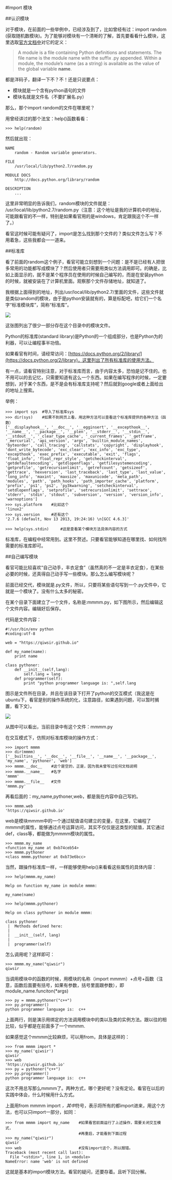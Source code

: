 #Import 模块

##认识模块

对于模块，在前面的一些举例中，已经涉及到了，比如曾经有过：import random (获取随机数模块)。为了能够对模块有一个清晰的了解，首先要看看什么模块，这里选取[官方文档中](https://docs.python.org/2/tutorial/modules.html)对它的定义：

>A module is a file containing Python definitions and statements. The file name is the module name with the suffix .py appended. Within a module, the module’s name (as a string) is available as the value of the global variable __name__.

都是洋码子，翻译一下不？不！还是只说要点：

- 模块就是一个含有python语句的文件
- 模块名就是文件名（不要扩展名.py）

那么，那个import random的文件在哪里呢？

用曾经讲过的那个法宝：help()函数看看：

    >>> help(random)

然后就出现：

    NAME
        random - Random variable generators.

    FILE
        /usr/local/lib/python2.7/random.py

    MODULE DOCS
        http://docs.python.org/library/random

    DESCRIPTION
        ...

这里非常明显的告诉我们，random模块的文件就是： /usr/local/lib/python2.7/random.py（注意：这个地址是我的计算机中的地址，可能跟看官的不一样，特别是如果看官用的是windows，肯定跟我这个不一样了。）

看官这时候可能有疑问了，import是怎么找到那个文件的？类似文件怎么写？不用着急，这些我都会一一道来。

##标准库

看了前面的random这个例子，看官可能立刻想到一个问题：是不是已经有人把很多常用的功能都写成模块了？然后使用者只需要用类似方法调用即可。的确是，比如上面显示的，就不是某个程序员在使用的时候自己编写的，而是在安装python的时候，就被安装在了计算机里面。观察那个文件存储地址，就知道了。

我根据上面得到的地址，列出/usr/local/lib/python2.7/里面的文件，这些文件就是类似random的模块，由于是python安装就有的，算是标配吧，给它们一个名字“标准模块库”，简称“标准库”。

![](https://raw.githubusercontent.com/qiwsir/ITArticles/master/Pictures/22201.png)

这张图列出了很少一部分存在这个目录中的模块文件。

Python的标准库(standard library)是Python的一个组成部分，也是Python为的利器，可以让编程事半功倍。

如果看官有时间，请经常访问：[https://docs.python.org/2/library/](https://docs.python.org/2/library)，这里列出了所有标准库的使用方法。

有一点，请看官特别注意，对于标准库而言，由于内容太多，恐怕是记不住的。也不用可以的去记忆，只需要知道有这么一个东西。如果在编写程序的时候，一定要想到，对于某个东西，是不是会有标准库支持呢？然后就到google或者上面给出的地址上搜索。

举例：

    >>> import sys  #导入了标准库sys
    >>> dir(sys)    #如果不到网页上看，用这种方法可以查看这个标准库提供的各种方法（函数）
    ['__displayhook__', '__doc__', '__egginsert', '__excepthook__', '__name__', '__package__', '__plen', '__stderr__', '__stdin__', '__stdout__', '_clear_type_cache', '_current_frames', '_getframe', '_mercurial', 'api_version', 'argv', 'builtin_module_names', 'byteorder', 'call_tracing', 'callstats', 'copyright', 'displayhook', 'dont_write_bytecode', 'exc_clear', 'exc_info', 'exc_type', 'excepthook', 'exec_prefix', 'executable', 'exit', 'flags', 'float_info', 'float_repr_style', 'getcheckinterval', 'getdefaultencoding', 'getdlopenflags', 'getfilesystemencoding', 'getprofile', 'getrecursionlimit', 'getrefcount', 'getsizeof', 'gettrace', 'hexversion', 'last_traceback', 'last_type', 'last_value', 'long_info', 'maxint', 'maxsize', 'maxunicode', 'meta_path', 'modules', 'path', 'path_hooks', 'path_importer_cache', 'platform', 'prefix', 'ps1', 'ps2', 'py3kwarning', 'setcheckinterval', 'setdlopenflags', 'setprofile', 'setrecursionlimit', 'settrace', 'stderr', 'stdin', 'stdout', 'subversion', 'version', 'version_info', 'warnoptions']
    >>> sys.platform    #比如这个
    'linux2'
    >>> sys.version     #还有这个
    '2.7.6 (default, Nov 13 2013, 19:24:16) \n[GCC 4.6.3]'

    >>> help(sys.stdin)     #这是查看某个模块方法具体内容的方式

标准库，在编程中经常用到。这里不赘述。只要看官能够知道在哪里找、如何找所需要的标准库即可。

##自己编写模块

看官可能比较喜欢“自己动手，丰衣足食”（虽然真的不一定是丰衣足食），在某些必要的时候，还真得自己动手写一些模块。那么怎么编写模块呢？

前面已经交代，模块就是.py文件，所以，只要将某些语句写到一个.py文件中，它就是一个模块了。没有什么太多的秘密。

在某个目录下面建立了一个文件，名称是:mmmm.py，如下图所示，然后编辑这个文件内容。编辑好后保存。

代码是文件内容：

    #!/usr/bin/env python
    #coding:utf-8

    web = "https://qiwsir.github.io"

    def my_name(name):
        print name

    class pythoner:
        def __init__(self,lang):
            self.lang = lang
        def programmer(self):
            print "python programmer language is: ",self.lang

图示是文件所在目录，并且在该目录下打开了python的交互模式（我这是在ubuntu下，看官是别的操作系统的化，注意路径，如果遇到问题，可以暂时搁置，看下文）。

![](https://raw.githubusercontent.com/qiwsir/ITArticles/master/Pictures/22301.png)

从图中可以看出，当前目录中有这个文件：mmmm.py

在交互模式下，仿照对标准库模块的操作方式：

    >>> import mmmm
    >>> dir(mmmm)
    ['__builtins__', '__doc__', '__file__', '__name__', '__package__', 'my_name', 'pythoner', 'web']
    >>> mmmm.__doc__    #这个是空的，正是，因为我未曾写过任何文档说明
    >>> mmmm.__name__   #名字
    'mmmm'
    >>> mmmm.__file__   #文件
    'mmmm.py'

再看后面的：my_name,pythoner,web，都是我在内容中自己写的。

    >>> mmmm.web
    'https://qiwsir.github.io'

web是模块mmmm中的一个通过赋值语句建立的变量，在这里，它编程了mmmm的属性，能够通过点号运算访问，其实不仅仅是这类型的赋值，其它通过def，class等，都能做为mmmm模块的属性。

    >>> mmmm.my_name
    <function my_name at 0xb74ceb54>
    >>> mmmm.pythoner
    <class mmmm.pythoner at 0xb73e6bcc>

当然，跟操作标准库一样，一样能够使用help()来看看这些属性的具体内容：

    >>> help(mmmm.my_name)

    Help on function my_name in module mmmm:

    my_name(name)

    >>> help(mmmm.pythoner)

    Help on class pythoner in module mmmm:

    class pythoner
     |  Methods defined here:
     |
     |  __init__(self, lang)
     |
     |  programmer(self)

怎么调用呢？这样即可：

    >>> mmmm.my_name("qiwsir")
    qiwsir

当调用模块中的函数的时候，用模块的名称（import mmmm）+点号+函数（注意，函数后面要有括号，如果有参数，括号里面跟参数），即 module_name.funciton(*args)

    >>> py = mmmm.pythoner("c++")
    >>> py.programmer()
    python programmer language is:  c++

上面两行，则是演示用绑定的方法调用模块中的类以及类的实例方法。跟以往的相比较，似乎都是在前面多了一个mmmm.

如果感觉这个mmmm比较麻烦，可以用from，具体是这样的：

    >>> from mmmm import *
    >>> my_name('qiwsir')
    qiwsir
    >>> web
    'https://qiwsir.github.io'
    >>> py = pythoner("c++")
    >>> py.programmer()
    python programmer language is:  c++

这次不用总写那么mmmm了。两种方式，哪个更好呢？没有定论。看官在以后的实践中体会，什么时候用什么方式。

上面用from mmmm import *，其中*符号，表示将所有的都import进来，用这个方法，也可以只import一部分，如同：

    >>> from mmmm import my_name    #如果看官前面运行了上述操作，需要关闭交互模式，
                                    #再重启，才能看到下面过程
    >>> my_name("qiwsir")
    qiwsir
    >>> web                         #没有import这个，所以报错。
    Traceback (most recent call last):
      File "<stdin>", line 1, in <module>
    NameError: name 'web' is not defined

这就是基本的import模块方法。看官的疑问，还要存着。且听下回分解。
